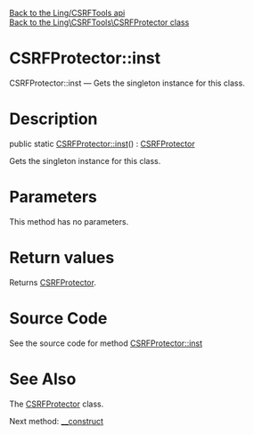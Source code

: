 [Back to the Ling/CSRFTools api](https://github.com/lingtalfi/CSRFTools/blob/master/doc/api/Ling/CSRFTools.md)<br>
[Back to the Ling\CSRFTools\CSRFProtector class](https://github.com/lingtalfi/CSRFTools/blob/master/doc/api/Ling/CSRFTools/CSRFProtector.md)


CSRFProtector::inst
================



CSRFProtector::inst — Gets the singleton instance for this class.




Description
================


public static [CSRFProtector::inst](https://github.com/lingtalfi/CSRFTools/blob/master/doc/api/Ling/CSRFTools/CSRFProtector/inst.md)() : [CSRFProtector](https://github.com/lingtalfi/CSRFTools/blob/master/doc/api/Ling/CSRFTools/CSRFProtector.md)




Gets the singleton instance for this class.




Parameters
================

This method has no parameters.


Return values
================

Returns [CSRFProtector](https://github.com/lingtalfi/CSRFTools/blob/master/doc/api/Ling/CSRFTools/CSRFProtector.md).








Source Code
===========
See the source code for method [CSRFProtector::inst](https://github.com/lingtalfi/CSRFTools/blob/master/CSRFProtector.php#L174-L180)


See Also
================

The [CSRFProtector](https://github.com/lingtalfi/CSRFTools/blob/master/doc/api/Ling/CSRFTools/CSRFProtector.md) class.

Next method: [__construct](https://github.com/lingtalfi/CSRFTools/blob/master/doc/api/Ling/CSRFTools/CSRFProtector/__construct.md)<br>

